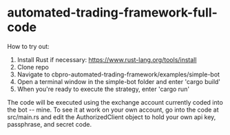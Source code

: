 # automated-trading-framework-full-code

How to try out:

1. Install Rust if necessary: https://www.rust-lang.org/tools/install
2. Clone repo
3. Navigate to cbpro-automated-trading-framework/examples/simple-bot
4. Open a terminal window in the simple-bot folder and enter 'cargo build'
5. When you're ready to execute the strategy, enter 'cargo run'

The code will be executed using the exchange account currently coded into the bot -- mine. To see it at work on your own account, go into the code at src/main.rs and edit the AuthorizedClient object to hold your own api key, passphrase, and secret code.
